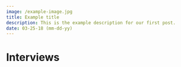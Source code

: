 ```yaml
---
image: /example-image.jpg
title: Example title 
description: This is the example description for our first post.
date: 03-25-18 (mm-dd-yy)
---
```


# Interviews